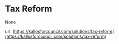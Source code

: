 # Tax Reform #

None

url: [https://kallosforcouncil.com/solutions/tax-reform](https://kallosforcouncil.com/solutions/tax-reform)